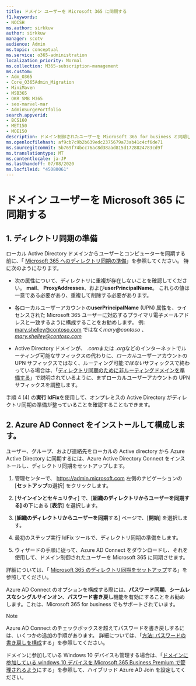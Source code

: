 ```yaml
---
title: ドメイン ユーザーを Microsoft 365 に同期する
f1.keywords:
- NOCSH
ms.author: sirkkuw
author: sirkkuw
manager: scotv
audience: Admin
ms.topic: conceptual
ms.service: o365-administration
localization_priority: Normal
ms.collection: M365-subscription-management
ms.custom:
- Adm_O365
- Core_O365Admin_Migration
- MiniMaven
- MSB365
- OKR_SMB_M365
- seo-marvel-mar
- AdminSurgePortfolio
search.appverid:
- BCS160
- MET150
- MOE150
description: ドメイン制御されたユーザーを Microsoft 365 for business と同期します。
ms.openlocfilehash: af9cb7c9b2b639edc2375679a73ab41c4cf6de71
ms.sourcegitcommit: 5b769f74bcc76ac8d38aad815d1728824783cd9f
ms.translationtype: MT
ms.contentlocale: ja-JP
ms.lasthandoff: 07/08/2020
ms.locfileid: "45080061"
---
```

# <a name="synchronize-domain-users-to-microsoft-365"></a>ドメイン ユーザーを Microsoft 365 に同期する

## <a name="1-prepare-for-directory-synchronization"></a>1. ディレクトリ同期の準備 

ローカル Active Directory ドメインからユーザーとコンピューターを同期する前に、「 [Microsoft 365 へのディレクトリ同期の準備](https://docs.microsoft.com/office365/enterprise/prepare-for-directory-synchronization)」を参照してください。 特に次のようになります。

   - 次の属性について、ディレクトリに重複が存在しないことを確認してください。 **mail**、 **ProxyAddresses**、および**userPrincipalName**。 これらの値は一意である必要があり、重複して削除する必要があります。
   
   - 各ローカルユーザーアカウントの**userPrincipalName** (UPN) 属性を、ライセンスされた Microsoft 365 ユーザーに対応するプライマリ電子メールアドレスと一致するように構成することをお勧めします。 例: mary.shelley@contoso.com ではなく*mary@contoso* 、 *mary.shelley@contoso.com*
   
   - Active Directory ドメインが、 *.com*または *.org*などのインターネットでルーティング可能なサフィックスの代わりに、*ローカル*ユーザーアカウントの UPN サフィックスではなく、ルーティング可能*ではない*サフィックスで終わっている場合は、「[ディレクトリ同期のために非ルーティングドメインを準備する](https://docs.microsoft.com/office365/enterprise/prepare-a-non-routable-domain-for-directory-synchronization)」で説明されているように、まずローカルユーザーアカウントの UPN サフィックスを調整します。 

手順 4 (4) の**実行 IdFix**を使用して、オンプレミスの Active Directory がディレクトリ同期の準備が整っていることを確認することもできます。

## <a name="2-install-and-configure-azure-ad-connect"></a>2. Azure AD Connect をインストールして構成します。

ユーザー、グループ、および連絡先をローカルの Active directory から Azure Active Directory に同期するには、Azure Active Directory Connect をインストールし、ディレクトリ同期をセットアップします。 

 1. 管理センターで、 <a href="https://go.microsoft.com/fwlink/p/?linkid=2024339" target="_blank">https://admin.microsoft.com</a> 左側のナビゲーションの [**セットアップ**の選択] をクリックします。

 2. [**サインインとセキュリティ**] で、[**組織のディレクトリからユーザーを同期する] の**下にある [**表示**] を選択します。

 3. [**組織のディレクトリからユーザーを同期**する] ページで、[**開始**] を選択します。

 4. 最初のステップ実行 IdFix ツールで、ディレクトリ同期の準備をします。

 5. ウィザードの手順に従って、Azure AD Connect をダウンロードし、それを使用して、ドメイン制御されたユーザーを Microsoft 365 に同期させます。


詳細については、「 [Microsoft 365 のディレクトリ同期をセットアップ](https://docs.microsoft.com/office365/enterprise/set-up-directory-synchronization)する」を参照してください。

Azure AD Connect のオプションを構成する際には、**パスワード同期**、**シームレスなシングルサインオン**、**パスワード書き戻し**機能を有効にすることをお勧めします。これは、Microsoft 365 for business でもサポートされています。

> [!NOTE]
> Azure AD Connect のチェックボックスを超えてパスワードを書き戻しするには、いくつかの追加の手順があります。 詳細については、「[方法: パスワードの書き戻しを構成](https://docs.microsoft.com/azure/active-directory/authentication/howto-sspr-writeback)する」を参照してください。 

ドメインに参加している Windows 10 デバイスも管理する場合は、「[ドメインに参加している windows 10 デバイスを Microsoft 365 Business Premium で管理されるよう](manage-windows-devices.md)にする」を参照して、ハイブリッド Azure AD Join を設定してください。 